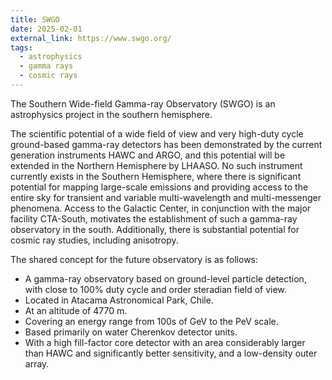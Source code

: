 ```yaml
---
title: SWGO
date: 2025-02-01
external_link: https://www.swgo.org/
tags:
  - astrophysics
  - gamma rays
  - cosmic rays
---
```


The Southern Wide-field Gamma-ray Observatory (SWGO) is an astrophysics project in the southern hemisphere.

The scientific potential of a wide field of view and very high-duty cycle ground-based gamma-ray detectors has been demonstrated by the current generation instruments HAWC and ARGO, and this potential will be extended in the Northern Hemisphere by LHAASO. No such instrument currently exists in the Southern Hemisphere, where there is significant potential for mapping large-scale emissions and providing access to the entire sky for transient and variable multi-wavelength and multi-messenger phenomena. Access to the Galactic Center, in conjunction with the major facility CTA-South, motivates the establishment of such a gamma-ray observatory in the south. Additionally, there is substantial potential for cosmic ray studies, including anisotropy.

The shared concept for the future observatory is as follows:

- A gamma-ray observatory based on ground-level particle detection, with close to 100% duty cycle and order steradian field of view.
- Located in Atacama Astronomical Park, Chile.
- At an altitude of 4770 m.
- Covering an energy range from 100s of GeV to the PeV scale.
- Based primarily on water Cherenkov detector units.
- With a high fill-factor core detector with an area considerably larger than HAWC and significantly better sensitivity, and a low-density outer array.

<!--more-->
